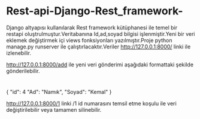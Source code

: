 # Rest-api-Django-Rest_framework-

Django  altyapısı kullanılarak Rest framework kütüphanesi ile temel bir restapi oluştrulmuştur.Veritabanına Id,ad,soyad bilgisi işlenmiştir.Yeni bir veri eklemek değiştirmek içi views fonksiyonları yazılmıştır.Proje python manage.py runserver ile çalıştırlacaktır.Veriler http://127.0.0.1:8000/ linki ile izlenebilir.

http://127.0.0.1:8000/add ile yeni veri gönderimi aşağıdaki formattaki şekilde gönderilebilir.
#
{
  "id": 4
  "Ad": "Namık",
  "Soyad": "Kemal"
}

http://127.0.0.1:8000/1 linki /1 id numarasını temsil etme koşulu ile veri değiştirilebilir veya tamamen silinebilir.
